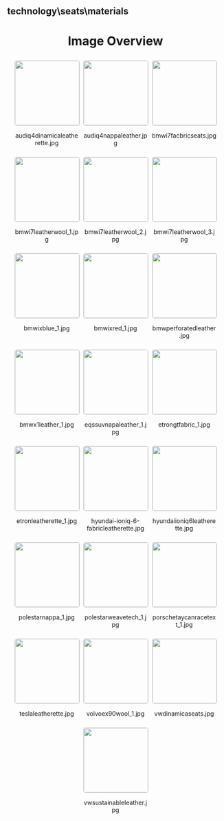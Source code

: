 ## technology\seats\materials
<style>
    .image-gallery {
        display: flex;
        flex-wrap: wrap;
        gap: 10px;
        justify-content: center;
        padding: 10px;
    }
    .image-gallery img {
        width: 150px;
        height: auto;
        border: 1px solid #ddd;
        border-radius: 5px;
    }
    .image-gallery div {
        flex: 1 1 calc(33.333% - 20px); /* Three images per row on large screens */
        max-width: 150px;
        text-align: center;
    }
    @media (max-width: 768px) {
        .image-gallery div {
            flex: 1 1 calc(50% - 20px); /* Two images per row on medium screens */
        }
    }
    @media (max-width: 480px) {
        .image-gallery div {
            flex: 1 1 100%; /* One image per row on small screens */
        }
    }
</style>
<h1 style ="text-align: center;"> Image Overview </h1> <div class="image-gallery">
<div>
<img src="https://media.evkx.net/multimedia/technology/seats/materials/audiq4dinamicaleatherette_st.jpg">
<p>audiq4dinamicaleatherette.jpg</p>
</div>
<div>
<img src="https://media.evkx.net/multimedia/technology/seats/materials/audiq4nappaleather_st.jpg">
<p>audiq4nappaleather.jpg</p>
</div>
<div>
<img src="https://media.evkx.net/multimedia/technology/seats/materials/bmwi7facbricseats_st.jpg">
<p>bmwi7facbricseats.jpg</p>
</div>
<div>
<img src="https://media.evkx.net/multimedia/technology/seats/materials/bmwi7leatherwool_1_st.jpg">
<p>bmwi7leatherwool_1.jpg</p>
</div>
<div>
<img src="https://media.evkx.net/multimedia/technology/seats/materials/bmwi7leatherwool_2_st.jpg">
<p>bmwi7leatherwool_2.jpg</p>
</div>
<div>
<img src="https://media.evkx.net/multimedia/technology/seats/materials/bmwi7leatherwool_3_st.jpg">
<p>bmwi7leatherwool_3.jpg</p>
</div>
<div>
<img src="https://media.evkx.net/multimedia/technology/seats/materials/bmwixblue_1_st.jpg">
<p>bmwixblue_1.jpg</p>
</div>
<div>
<img src="https://media.evkx.net/multimedia/technology/seats/materials/bmwixred_1_st.jpg">
<p>bmwixred_1.jpg</p>
</div>
<div>
<img src="https://media.evkx.net/multimedia/technology/seats/materials/bmwperforatedleather_st.jpg">
<p>bmwperforatedleather.jpg</p>
</div>
<div>
<img src="https://media.evkx.net/multimedia/technology/seats/materials/bmwx1leather_1_st.jpg">
<p>bmwx1leather_1.jpg</p>
</div>
<div>
<img src="https://media.evkx.net/multimedia/technology/seats/materials/eqssuvnapaleather_1_st.jpg">
<p>eqssuvnapaleather_1.jpg</p>
</div>
<div>
<img src="https://media.evkx.net/multimedia/technology/seats/materials/etrongtfabric_1_st.jpg">
<p>etrongtfabric_1.jpg</p>
</div>
<div>
<img src="https://media.evkx.net/multimedia/technology/seats/materials/etronleatherette_1_st.jpg">
<p>etronleatherette_1.jpg</p>
</div>
<div>
<img src="https://media.evkx.net/multimedia/technology/seats/materials/hyundai-ioniq-6-fabricleatherette_st.jpg">
<p>hyundai-ioniq-6-fabricleatherette.jpg</p>
</div>
<div>
<img src="https://media.evkx.net/multimedia/technology/seats/materials/hyundaiioniq6leatherette_st.jpg">
<p>hyundaiioniq6leatherette.jpg</p>
</div>
<div>
<img src="https://media.evkx.net/multimedia/technology/seats/materials/polestarnappa_1_st.jpg">
<p>polestarnappa_1.jpg</p>
</div>
<div>
<img src="https://media.evkx.net/multimedia/technology/seats/materials/polestarweavetech_1_st.jpg">
<p>polestarweavetech_1.jpg</p>
</div>
<div>
<img src="https://media.evkx.net/multimedia/technology/seats/materials/porschetaycanracetext_1_st.jpg">
<p>porschetaycanracetext_1.jpg</p>
</div>
<div>
<img src="https://media.evkx.net/multimedia/technology/seats/materials/teslaleatherette_st.jpg">
<p>teslaleatherette.jpg</p>
</div>
<div>
<img src="https://media.evkx.net/multimedia/technology/seats/materials/volvoex90wool_1_st.jpg">
<p>volvoex90wool_1.jpg</p>
</div>
<div>
<img src="https://media.evkx.net/multimedia/technology/seats/materials/vwdinamicaseats_st.jpg">
<p>vwdinamicaseats.jpg</p>
</div>
<div>
<img src="https://media.evkx.net/multimedia/technology/seats/materials/vwsustainableleather_st.jpg">
<p>vwsustainableleather.jpg</p>
</div>
</div>
